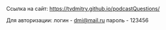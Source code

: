 Ссылка на сайт:
https://tvdmitry.github.io/podcastQuestions/

Для авторизации:
логин - dmi@mail.ru
пароль - 123456
